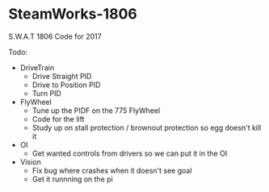 # SteamWorks-1806
S.W.A.T 1806 Code for 2017

Todo:
 - DriveTrain
    - Drive Straight PID
    - Drive to Position PID
    - Turn PID
 - FlyWheel
    - Tune up the PIDF on the 775 FlyWheel
    - Code for the lift
    - Study up on stall protection / brownout protection so egg doesn't kill it
 - OI
    - Get wanted controls from drivers so we can put it in the OI
 - Vision
    - Fix bug where crashes when it doesn't see goal
    - Get it runnning on the pi
